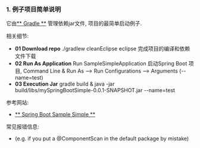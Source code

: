 ### 1. 例子项目简单说明 ###
它由[** Gradle **](http://gradle.org/) 管理依赖jar文件, 项目的最简单启动例子.

相关细节:   
+ **01 Download repo** ./gradlew cleanEclipse eclipse 完成项目的编译和依赖文件下载  
+ **02 Run As Application** Run  SampleSimpleApplication 启动Spring Boot 项目, Command Line & Run As --> Run Configurations --> Arguments (--name=test)
+ **03 Execution Jar** gradle build & java -jar build/libs/mySpringBootSimple-0.0.1-SNAPSHOT.jar --name=test
 
参考网站: 
+ [** Spring Boot Sample Simple **](https://github.com/spring-projects/spring-boot/tree/master/spring-boot-samples/spring-boot-sample-simple)

常见报错信息: 
+ (e.g. if you put a @ComponentScan in the default package by mistake)